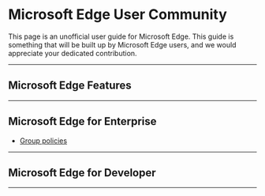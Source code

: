 # Microsoft Edge User Community

This page is an unofficial user guide for Microsoft Edge.
This guide is something that will be built up by Microsoft Edge users, and we would appreciate your dedicated contribution.

---

## Microsoft Edge Features


---

## Microsoft Edge for Enterprise

- [Group policies](/enterprise/policies/index.md)

---

## Microsoft Edge for Developer


---
